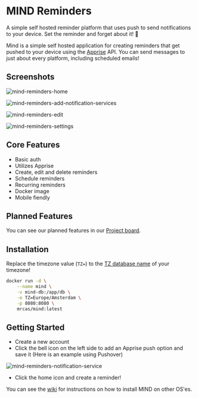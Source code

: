 # MIND Reminders
A simple self hosted reminder platform that uses push to send notifications to your device. Set the reminder and forget about it! 📢

Mind is a simple self hosted application for creating reminders that get pushed to your device using the [Apprise](https://github.com/caronc/apprise) API. You can send messages to just about every platform, including scheduled emails!

## Screenshots
![mind-reminders-home](https://user-images.githubusercontent.com/57927413/213593220-495aeb86-2bf8-4c43-895d-c7cba38c3cee.png)

![mind-reminders-add-notification-services](https://user-images.githubusercontent.com/57927413/212755314-1104531e-7feb-4e59-af1d-927576e47152.png)

![mind-reminders-edit](https://user-images.githubusercontent.com/57927413/213594471-ecc99a72-cf0f-4570-8e78-92ffbf37e59d.png)

![mind-reminders-settings](https://user-images.githubusercontent.com/57927413/212755327-b45da53c-72f7-480c-9a77-eaad28803fbb.png)

## Core Features
* Basic auth
* Utilizes Apprise
* Create, edit and delete reminders
* Schedule reminders
* Recurring reminders
* Docker image
* Mobile fiendly

## Planned Features
You can see our planned features in our [Project board](https://github.com/users/Casvt/projects/3).

## Installation
Replace the timezone value (`TZ=`) to the [TZ database name](https://en.wikipedia.org/wiki/List_of_tz_database_time_zones) of your timezone!
```bash
docker run -d \
	--name mind \
	-v mind-db:/app/db \
	-e TZ=Europe/Amsterdam \
	-p 8080:8080 \
	mrcas/mind:latest
```
## Getting Started
- Create a new account
- Click the bell icon on the left side to add an Apprise push option and save it (Here is an example using Pushover)

![mind-reminders-notification-service](https://user-images.githubusercontent.com/57927413/213593832-6c62307c-cf7c-4d11-b6ce-dea33676d477.png)


- Click the home icon and create a reminder!

You can see the [wiki](https://github.com/Casvt/MIND/wiki) for instructions on how to install MIND on other OS'es.
